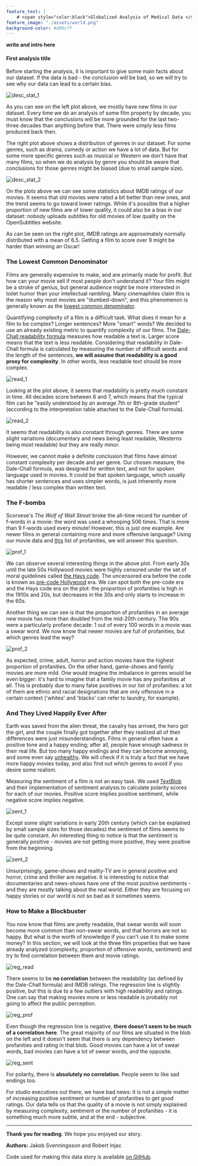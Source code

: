 ```yaml
---
feature_text: |
    # <span style="color:black">Globalized Analysis of Medical Data </span> 
feature_image: "./assets/world.png"
background-color: #d98cff
---
```


__write and intro here__

#### First analysis title

Before starting the analysis, it is important to give some main facts about our dataset. If the data is bad - the conclusion will be bad, so we will try to see why our data can lead to a certain bias.

![desc_stat_1](./assets/plot1.png)

As you can see on the left plot above, we mostly have new films in our dataset. Every time we do an analysis of some film property by decade, you must know that the conclusions will be more grounded for the last two-three decades than anything before that. There were simply less films produced back then.

The right plot above shows a distribution of genres in our dataset. For some genres, such as drama, comedy or action we have a lot of data. But for some more specific genres such as musical or Western we don't have that many films, so when we do analysis by genre you should be aware that conclusions for those genres might be biased (due to small sample size). 

![desc_stat_2](./assets/plot2.png)

On the plots above we can see some statistics about IMDB ratings of our movies. It seems that old movies were rated a bit better than new ones, and the trend seems to go toward lower ratings.
While it's possible that a higher proportion of new films are of lower quality, it could also be a bias in our dataset: nobody uploads subtitles for old movies of low quality on the OpenSubtitles website. 

As can be seen on the right plot, IMDB ratings are approximately normally distributed with a mean of 6.5. Getting a film to score over 9 might be harder than winning an Oscar!

### The Lowest Common Denominator

Films are generally expensive to make, and are primarily made for profit. But how can your movie sell if most people don't understand it? Your film might be a stroke of genius, but general audience might be more interested in toilet humor than your intellectual rambling. Many cinemaphiles claim this is the reason why most movies are "dumbed-down", and this phenomenon is generally known as the [lowest common denominator](https://tvtropes.org/pmwiki/pmwiki.php/Main/LowestCommonDenominator). 

Quantifying complexity of a film is a difficult task. What does it mean for a film to be complex? Longer sentences? More "smart" words? We decided to use an already existing metric to quantify complexity of our films. The [Dale-Chall readability formula](https://en.wikipedia.org/wiki/Dale%E2%80%93Chall_readability_formula) measures how readable a text is. Larger score means that the text is less readable. Considering that readability in Dale-Chall formula is calculated by measuring the number of difficult words and the length of the sentences, __we will assume that readability is a good proxy for complexity__. In other words, less readable text should be more complex.

![read_1](./assets/read1.png)

Looking at the plot above, it seems that readability is pretty much constant in time. All decades score between 6 and 7, which  means that the typical film can be "easily understood by an average 7th or 8th-grade student" (according to the interpretation table attached to the Dale-Chall formula). 

![read_2](./assets/read2.png)


It seems that readability is also constant through genres. There are some slight variations (documentary and news being least readable, Westerns being most readable) but they are really minor. 

However, we cannot make a definite conclusion that films have almost constant complexity per decade and per genre. Our chosen measure, the Dale-Chall formula, was designed for written text, and not for spoken language used in movies. It could be that spoken language, which usually has shorter sentences and uses simpler words, is just inherently more readable / less complex than written text.

### The F-bombs

Scorsese's _The Wolf of Wall Street_ broke the all-time record for number of f-words in a movie: the word was used a whooping 506 times. That is more than 9 f-words used every minute! However, this is just one example. Are newer films in general containing more and more offensive language? Using our movie data and [this](https://github.com/zacanger/profane-words/blob/master/words.json) list of profanities, we will answer this question.

![prof_1](./assets/prof1.png)

We can observe several interesting things in the above plot. From early 30s until the late 50s Hollywood movies were highly censored under the set of moral guidelines called [the Hays code](https://en.wikipedia.org/wiki/Motion_Picture_Production_Code). The uncensored era before the code is known as [pre-code Hollywood](https://en.wikipedia.org/wiki/Pre-Code_Hollywood) era. We can spot both the pre-code era and the Hays code era on the plot: the proportion of profanities is high in the 1910s and 20s, but decreases in the 30s and only starts to increase in the 60s. 

Another thing we can see is that the proportion of profanities in an average new movie has more than doubled from the mid-20th century. The 90s were a particularly profane decade: 1 out of every 100 words in a movie was a swear word. We now know that newer movies are full of profanities, but which genres lead the way?

![prof_2](./assets/prof2.png)

As expected, crime, adult, horror and action movies have the highest proportion of profanities. On the other hand, game-shows and family movies are more mild. One would imagine the imbalance in genres would be even bigger: it's hard to imagine that a family movie has any profanities at all. This is probably due to many false positives in our list of profanities: a lot of them are ethnic and racial designations that are only offensive in a certain context ('whites' and 'blacks' can refer to laundry, for example). 

### And They Lived Happily Ever After

Earth was saved from the alien threat, the cavalry has arrived, the hero got the girl, and the couple finally got together after they realized all of their differences were just misunderstandings. Films in general often have a positive tone and a happy ending; after all, people have enough sadness in their real life. But too many happy endings and they can become annoying, and some even say [unhealthy](https://www.gamesradar.com/happy-endings-to-movies-are-secretly-unhealthy-but-we-keep-falling-for-them-hook-line-and-sinker/). We will check if it is truly a fact that we have more happy movies today, and also find out which genres to avoid if you desire some realism.

Measuring the sentiment of a film is not an easy task. We used [TextBlob](https://textblob.readthedocs.io/en/dev/index.html) and their implementation of sentiment analysis to calculate polarity scores for each of our movies. Positive score implies positive sentiment, while negative score implies negative.

![sent_1](./assets/sent1.png)

Except some slight variations in early 20th century (which can be explained by small sample sizes for those decades) the sentiment of films seems to be quite constant. An interesting thing to notice is that the sentiment is generally positive - movies are not getting more positive, they were positive from the beginning.

![sent_2](./assets/sent2.png)

Unsurprisingly, game-shows and reality-TV are in general positive and horror, crime and thriller are negative. It is interesting to notice that documentaries and news-shows have one of the most positive sentiments - and they are mostly talking about the real world. Either they are focusing on happy stories or our world is not so bad as it sometimes seems.

### How to Make a Blockbuster

You now know that films are pretty readable, that swear words will soon become more common than non-swear words, and that horrors are not so happy. But what is the worth of knowledge if you can't use it to make some money? In this section, we will look at the three film properties that we have already analyzed (complexity, proportion of offensive words, sentiment) and try to find correlation between them and movie ratings. 

![reg_read](./assets/reg_read.png)

There seems to be __no correlation__ between the readability (as defined by the Dale-Chall formula) and IMDB ratings. The regression line is slightly positive, but this is due to a few outliers with high readability and ratings. One can say that making movies more or less readable is probably not going to affect the public perception.

![reg_prof](./assets/reg_prof.png)

Even though the regression line is negative, __there doesn't seem to be much of a correlation here__. The great majority of our films are situated in the blob on the left and it doesn't seem that there is any dependency between profanities and rating in that blob. Good movies can have a lot of swear words, bad movies can have a lot of swear words, and the opposite. 

![reg_sent](./assets/reg_sent.png)

For polarity, there is __absolutely no correlation__. People seem to like sad endings too. 

For studio executives out there, we have bad news: it is not a simple matter of increasing positive sentiment or number of profanities to get good ratings. Our data tells us that the quality of a movie is not simply explained by measuring complexity, sentiment or the number of profanities - it is something much more subtle, and at the end - subjective.

---

__Thank you for reading__. We hope you enjoyed our story. 

__Authors:__ Jakob Svenningsson and Robert Injac

Code used for making this data story is available [on GitHub](https://github.com/RobertInjac/ADA-Project-2018-OpenSubtitles).
